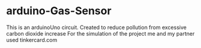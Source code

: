 # arduino-Gas-Sensor
This is an arduinoUno circuit. Created to reduce pollution from excessive carbon dioxide increase
For the simulation of the project me and my partner used tinkercard.com
